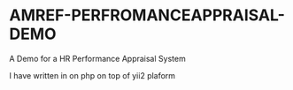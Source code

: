 # AMREF-PERFROMANCEAPPRAISAL-DEMO
A Demo for a HR Performance Appraisal  System

I have written in on php on top of yii2 plaform
